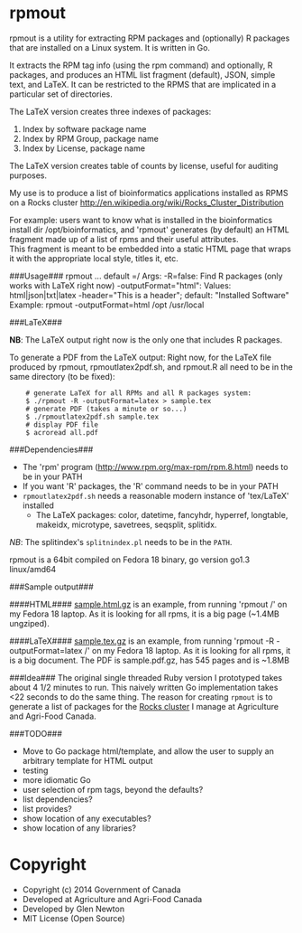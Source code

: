 rpmout
======

rpmout is a utility for extracting RPM packages and (optionally) R packages that are installed on a Linux system.
It is written in Go.

It extracts the RPM tag info (using the rpm command) and optionally, R packages, and produces an HTML list fragment (default), JSON, simple text, and LaTeX.
It can be restricted to the RPMS that are implicated in a particular set of directories.

The LaTeX version creates three indexes of packages:
1. Index by software package name
2. Index by RPM Group, package name
3. Index by License, package name

The LaTeX version creates table of counts by license, useful for auditing purposes.

My use is to produce a list of bioinformatics applications installed as RPMS on a Rocks cluster http://en.wikipedia.org/wiki/Rocks_Cluster_Distribution

For example: users want to know what is installed in the bioinformatics install dir /opt/bioinformatics, and 'rpmout' generates (by default) an HTML fragment made up of a list of rpms and their useful attributes.  
This fragment is meant to be embedded into a static HTML page that wraps it with the appropriate local style, titles it, etc.

###Usage###
     rpmout <args> <rootDir0>...<rootDirN>
     default <rootDir>=/
     Args:
     -R=false: Find R packages (only works with LaTeX right now)
     -outputFormat="html": Values: html|json|txt|latex
     -header="This is a header"; default: "Installed Software"
     Example:  rpmout -outputFormat=html /opt /usr/local

###LaTeX###

**NB**: The LaTeX output right now is the only one that includes R packages.

To generate a PDF from the LaTeX output:
Right now, for the LaTeX file produced by rpmout, rpmoutlatex2pdf.sh, and rpmout.R all need to be in the same directory (to be fixed):
```
    # generate LaTeX for all RPMs and all R packages system:
    $ ./rpmout -R -outputFormat=latex > sample.tex
    # generate PDF (takes a minute or so...)
    $ ./rpmoutlatex2pdf.sh sample.tex
    # display PDF file
    $ acroread all.pdf
```

###Dependencies###
* The 'rpm' program (http://www.rpm.org/max-rpm/rpm.8.html) needs to be in your PATH
* If you want 'R' packages, the 'R' command needs to be in your PATH
* `rpmoutlatex2pdf.sh` needs a reasonable modern instance of 'tex/LaTeX' installed
  * The LaTeX packages: 
color,
datetime,
fancyhdr,
hyperref,
longtable,
makeidx,
microtype,
savetrees,
seqsplit,
splitidx.

*NB*: The splitindex's  `splitnindex.pl` needs to be in the `PATH`.

rpmout is a 64bit compiled on Fedora 18 binary, go version go1.3 linux/amd64

###Sample output###

####HTML####
[sample.html.gz](https://github.com/gnewton/rpmout/blob/master/sample.html.gz) is an example, from running 'rpmout /' on my Fedora 18 laptop. As it is looking for all rpms, it is a big page (~1.4MB ungziped).

####LaTeX####
[sample.tex.gz](https://github.com/gnewton/rpmout/blob/master/sample.tex.gz) is an example, from running 'rpmout -R -outputFormat=latex /' on my Fedora 18 laptop. As it is looking for all rpms, it is a big document. The PDF is sample.pdf.gz, has 545 pages and is  ~1.8MB

###Idea###
The original single threaded Ruby version I prototyped takes about 4 1/2 minutes to run. This naively written Go implementation takes <22 seconds to do the same thing.
The reason for creating `rpmout` is to generate a list of packages for the [Rocks cluster](http://www.rocksclusters.org) I manage at Agriculture and Agri-Food Canada.

###TODO###

* Move to Go package html/template, and allow the user to supply an arbitrary template for HTML output
* testing
* more idiomatic Go
* user selection of rpm tags, beyond the defaults?
* list dependencies?
* list provides?
* show location of any executables?
* show location of any libraries? 

Copyright
========
* Copyright (c) 2014 Government of Canada
* Developed at Agriculture and Agri-Food Canada
* Developed by Glen Newton
* MIT License (Open Source)